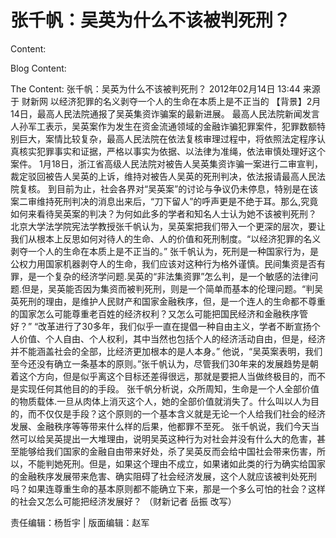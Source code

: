 # 张千帆：吴英为什么不该被判死刑？

Content:


Blog Content:


The Content:
张千帆：吴英为什么不该被判死刑？
2012年02月14日 13:44 来源于 财新网
以经济犯罪的名义剥夺一个人的生命在本质上是不正当的
    【背景】2月14日，最高人民法院通报了吴英集资诈骗案的最新进展。
最高人民法院新闻发言人孙军工表示，吴英案作为发生在资金流通领域的金融诈骗犯罪案件，犯罪数额特别巨大，案情比较复杂，最高人民法院在依法复核审理过程中，将依照法定程序认真核实犯罪事实和证据，严格以事实为依据、以法律为准绳，依法审慎处理好这个案件。
1月18日，浙江省高级人民法院对被告人吴英集资诈骗一案进行二审宣判，裁定驳回被告人吴英的上诉，维持对被告人吴英的死刑判决，依法报请最高人民法院复核。
到目前为止，社会各界对“吴英案”的讨论与争议仍未停息，特别是在该案二审维持死刑判决的消息出来后，“刀下留人”的呼声更是不绝于耳。那么,究竟如何来看待吴英案的判决？为何如此多的学者和知名人士认为她不该被判死刑？
北京大学法学院宪法学教授张千帆认为，吴英案把我们带入一个更深的层次，要让我们从根本上反思如何对待人的生命、人的价值和死刑制度。“以经济犯罪的名义剥夺一个人的生命在本质上是不正当的。”
张千帆认为，死刑是一种国家行为，是公权力用国家机器剥夺人的生命，我们应该对这种行为格外谨慎。民间集资是否有罪，是一个复杂的经济学问题.吴英的“非法集资罪”怎么判，是一个敏感的法律问题.但是，吴英能否因为集资而被判死刑，则是一个简单而基本的伦理问题。“判吴英死刑的理由，是维护人民财产和国家金融秩序，但，是一个连人的生命都不尊重的国家怎么可能尊重老百姓的经济权利？又怎么可能把国民经济和金融秩序管好？”
“改革进行了30多年，我们似乎一直在提倡一种自由主义，学者不断宣扬个人价值、个人自由、个人权利，其中当然也包括个人的经济活动自由，但是，经济并不能涵盖社会的全部，比经济更加根本的是人本身。”
他说，“吴英案表明，我们至今还没有确立一条基本的原则。”张千帆认为，尽管我们30年来的发展趋势是朝着这个方向，但是似乎离这个目标还差得很远，那就是要把人当做终极目的，而不是实现任何其他目的的手段。
张千帆分析说，众所周知，生命是一个人全部价值的物质载体.一旦从肉体上消灭这个人，她的全部价值就消失了。什么叫以人为目的，而不仅仅是手段？这个原则的一个基本含义就是无论一个人给我们社会的经济发展、金融秩序等等带来什么样的后果，他都罪不至死。
张千帆说，我们今天当然可以给吴英提出一大堆理由，说明吴英这种行为对社会并没有什么大的危害，甚至能够给我们国家的金融自由带来好处，杀了吴英反而会给中国社会带来伤害，所以，不能判她死刑。但是，如果这个理由不成立，如果诸如此类的行为确实给国家的金融秩序发展带来危害、确实阻碍了社会经济发展，这个人就应该被判处死刑吗？如果连尊重生命的基本原则都不能确立下来，那是一个多么可怕的社会？这样的社会又怎么可能把经济发展好？
（财新记者 岳振 改写）

责任编辑：杨哲宇 | 版面编辑：赵军